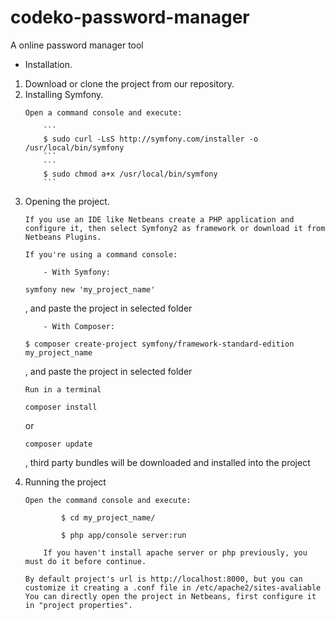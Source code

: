 # codeko-password-manager
A online password manager tool

- Installation.
<ol>
<li>
Download or clone the project from our repository.
</li>
<li>
Installing Symfony.

    Open a command console and execute: 

        ```
        $ sudo curl -LsS http://symfony.com/installer -o /usr/local/bin/symfony
        ```
        ```
        $ sudo chmod a+x /usr/local/bin/symfony
        ```
</li>
<li>
Opening the project.

    If you use an IDE like Netbeans create a PHP application and configure it, then select Symfony2 as framework or download it from Netbeans Plugins.

    If you're using a command console: 

        - With Symfony:
```
symfony new 'my_project_name'
```
, and paste the project in selected folder

        - With Composer:
```
$ composer create-project symfony/framework-standard-edition my_project_name
```
, and paste the project in selected folder
    
    Run in a terminal 

```
composer install
```
 or 
```
composer update
```
, third party bundles will be downloaded and installed into the project
</li>
<li>
Running the project

    Open the command console and execute:
```
        $ cd my_project_name/
```
```
        $ php app/console server:run
```

        If you haven't install apache server or php previously, you must do it before continue.
    
    By default project's url is http://localhost:8000, but you can customize it creating a .conf file in /etc/apache2/sites-avaliable 
    You can directly open the project in Netbeans, first configure it in "project properties". 
</li>
</ol>